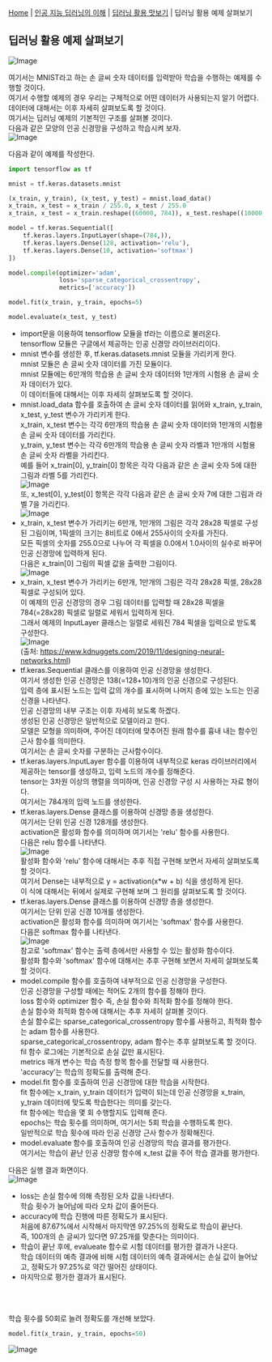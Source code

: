 [Home](./../../../README.md) | [인공 지능 딥러닝의 이해](./../../README.md) | [딥러닝 활용 맛보기](./../README.md) | 딥러닝 활용 예제 살펴보기

## 딥러닝 활용 예제 살펴보기
![Image](https://github.com/user-attachments/assets/f27f76f9-108f-4275-88ea-ba1165d07a26)

여기서는 MNIST라고 하는 손 글씨 숫자 데이터를 입력받아 학습을 수행하는 예제를 수행할 것이다.  
여기서 수행할 예제의 경우 우리는 구체적으로 어떤 데이터가 사용되는지 알기 어렵다.  
데이터에 대해서는 이후 자세히 살펴보도록 할 것이다.  
여기서는 딥러닝 예제의 기본적인 구조를 살펴볼 것이다.  
다음과 같은 모양의 인공 신경망을 구성하고 학습시켜 보자.  
![Image](https://github.com/user-attachments/assets/6d23d3d8-2e15-4798-b658-28295a397109)

다음과 같이 예제를 작성한다.
```python
import tensorflow as tf

mnist = tf.keras.datasets.mnist

(x_train, y_train), (x_test, y_test) = mnist.load_data()
x_train, x_test = x_train / 255.0, x_test / 255.0
x_train, x_test = x_train.reshape((60000, 784)), x_test.reshape((10000, 784))

model = tf.keras.Sequential([
    tf.keras.layers.InputLayer(shape=(784,)),
    tf.keras.layers.Dense(128, activation='relu'),
    tf.keras.layers.Dense(10, activation='softmax')
])

model.compile(optimizer='adam',
              loss='sparse_categorical_crossentropy',
              metrics=['accuracy'])

model.fit(x_train, y_train, epochs=5)

model.evaluate(x_test, y_test)
```
- import문을 이용하여 tensorflow 모듈을 tf라는 이름으로 불러온다.  
tensorflow 모듈은 구글에서 제공하는 인공 신경망 라이브러리이다.
- mnist 변수를 생성한 후, tf.keras.datasets.mnist 모듈을 가리키게 한다.  
mnist 모듈은 손 글씨 숫자 데이터를 가진 모듈이다.  
mnist 모듈에는 6만개의 학습용 손 글씨 숫자 데이터와 1만개의 시험용 손 글씨 숫자 데이터가 있다.  
이 데이터들에 대해서는 이후 자세히 살펴보도록 할 것이다.
- mnist.load_data 함수를 호출하여 손 글씨 숫자 데이터를 읽어와 x_train, y_train, x_test, y_test 변수가 가리키게 한다.  
x_train, x_test 변수는 각각 6만개의 학습용 손 글씨 숫자 데이터와 1만개의 시험용 손 글씨 숫자 데이터를 가리킨다.  
y_train, y_test 변수는 각각 6만개의 학습용 손 글씨 숫자 라벨과 1만개의 시험용 손 글씨 숫자 라벨을 가리킨다.  
예를 들어 x_train[0], y_train[0] 항목은 각각 다음과 같은 손 글씨 숫자 5에 대한 그림과 라벨 5를 가리킨다.  
![Image](https://github.com/user-attachments/assets/4b8e1700-4918-4d13-86d2-6f7246fc59eb)  
또, x_test[0], y_test[0] 항목은 각각 다음과 같은 손 글씨 숫자 7에 대한 그림과 라벨 7을 가리킨다.  
![Image](https://github.com/user-attachments/assets/6677f5ec-f2ff-496a-a4ae-113f57af30fe)
- x_train, x_test 변수가 가리키는 6만개, 1만개의 그림은 각각 28x28 픽셀로 구성된 그림이며, 1픽셀의 크기는 8비트로 0에서 255사이의 숫자를 가진다.  
모든 픽셀의 숫자를 255.0으로 나누어 각 픽셀을 0.0에서 1.0사이의 실수로 바꾸어 인공 신경망에 입력하게 된다.  
다음은 x_train[0] 그림의 픽셀 값을 출력한 그림이다.  
![Image](https://github.com/user-attachments/assets/db1cd4af-4938-4c14-a5d7-c3ee17206683)
- x_train, x_test 변수가 가리키는 6만개, 1만개의 그림은 각각 28x28 픽셀, 28x28 픽셀로 구성되어 있다.  
이 예제의 인공 신경망의 경우 그림 데이터를 입력할 때 28x28 픽셀을 784(=28x28) 픽셀로 일렬로 세워서 입력하게 된다.  
그래서 예제의 InputLayer 클래스는 일렬로 세워진 784 픽셀을 입력으로 받도록 구성한다.  
![Image](https://github.com/user-attachments/assets/82482e9c-feef-461a-a126-6226e9d5e46d)  
(출처: https://www.kdnuggets.com/2019/11/designing-neural-networks.html)
- tf.keras.Sequential 클래스를 이용하여 인공 신경망을 생성한다.  
여기서 생성한 인공 신경망은 138(=128+10)개의 인공 신경으로 구성된다.  
입력 층에 표시된 노드는 입력 값의 개수를 표시하며 나머지 층에 있는 노드는 인공 신경을 나타낸다.  
인공 신경망의 내부 구조는 이후 자세히 보도록 하겠다.  
생성된 인공 신경망은 일반적으로 모델이라고 한다.  
모델은 모형을 의미하며, 주어진 데이터에 맞추어진 원래 함수를 흉내 내는 함수인 근사 함수를 의미한다.  
여기서는 손 글씨 숫자를 구분하는 근사함수이다.
- tf.keras.layers.InputLayer 함수를 이용하여 내부적으로 keras 라이브러리에서 제공하는 tensor를 생성하고, 입력 노드의 개수를 정해준다.  
tensor는 3차원 이상의 행렬을 의미하며, 인공 신경망 구성 시 사용하는 자료 형이다.  
여기서는 784개의 입력 노드를 생성한다.
- tf.keras.layers.Dense 클래스를 이용하여 신경망 층을 생성한다.  
여기서는 단위 인공 신경 128개를 생성한다.  
activation은 활성화 함수를 의미하며 여기서는 'relu' 함수를 사용한다.  
다음은 relu 함수를 나타낸다.  
![Image](https://github.com/user-attachments/assets/9b4eea8f-d2a9-46a3-9ee0-c035bebafd70)  
활성화 함수와 'relu' 함수에 대해서는 추후 직접 구현해 보면서 자세히 살펴보도록 할 것이다.  
여기서 Dense는 내부적으로 y = activation(x*w + b) 식을 생성하게 된다.  
이 식에 대해서는 뒤에서 실제로 구현해 보며 그 원리를 살펴보도록 할 것이다.
- tf.keras.layers.Dense 클래스를 이용하여 신경망 층을 생성한다.  
여기서는 단위 인공 신경 10개를 생성한다.  
activation은 활성화 함수를 의미하며 여기서는 'softmax' 함수를 사용한다.  
다음은 softmax 함수를 나타낸다.  
![Image](https://github.com/user-attachments/assets/b9194044-bee0-4f6c-904c-3c8ba679229b)  
참고로 'softmax' 함수는 출력 층에서만 사용할 수 있는 활성화 함수이다.  
활성화 함수와 'softmax' 함수에 대해서는 추후 구현해 보면서 자세히 살펴보도록 할 것이다.
- model.compile 함수를 호출하여 내부적으로 인공 신경망을 구성한다.  
인공 신경망을 구성할 때에는 적어도 2개의 함수를 정해야 한다.  
loss 함수와 optimizer 함수 즉, 손실 함수와 최적화 함수를 정해야 한다.  
손실 함수와 최적화 함수에 대해서는 추후 자세히 살펴볼 것이다.  
손실 함수로는 sparse_categorical_crossentropy 함수를 사용하고, 최적화 함수는 adam 함수를 사용한다.  
sparse_categorical_crossentropy, adam 함수는 추후 살펴보도록 할 것이다.  
fil 함수 로그에는 기본적으로 손실 값만 표시된다.  
metrics 매개 변수는 학습 측정 항목 함수를 전달할 때 사용한다.  
'accuracy'는 학습의 정확도를 출력해 준다.
- model.fit 함수를 호출하여 인공 신경망에 대한 학습을 시작한다.  
fit 함수에는 x_train, y_train 데이터가 입력이 되는데 인공 신경망을 x_train, y_train 데이터에 맞도록 학습한다는 의미를 갖는다.  
fit 함수에는 학습을 몇 회 수행할지도 입력해 준다.  
epochs는 학습 횟수를 의미하며, 여기서는 5회 학습을 수행하도록 한다.  
일반적으로 학습 횟수에 따라 인공 신경망 근사 함수가 정확해진다.
- model.evaluate 함수를 호출하여 인공 신경망의 학습 결과를 평가한다.  
여기서는 학습이 끝난 인공 신경망 함수에 x_test 값을 주어 학습 결과를 평가한다.

다음은 실행 결과 화면이다.  
![Image](https://github.com/user-attachments/assets/d247843d-5b22-4f42-bc58-139f48101aba)  
- loss는 손실 함수에 의해 측정된 오차 값을 나타낸다.  
학습 횟수가 늘어남에 따라 오차 값이 줄어든다.
- accuracy에 학습 진행에 따른 정확도가 표시된다.  
처음에 87.67%에서 시작해서 마지막엔 97.25%의 정확도로 학습이 끝난다.  
즉, 100개의 손 글씨가 있다면 97.25개를 맞춘다는 의미이다.
- 학습이 끝난 후에, evalueate 함수로 시험 데이터를 평가한 결과가 나온다.  
학습 데이터의 예측 결과에 비해 시험 데이터의 예측 결과에서는 손실 값이 늘어났고, 정확도가 97.25%로 약간 떨어진 상태이다.
- 마지막으로 평가한 결과가 표시된다.

<br/>
<br/>

학습 횟수를 50회로 늘려 정확도를 개선해 보았다.
```py
model.fit(x_train, y_train, epochs=50)
```
![Image](https://github.com/user-attachments/assets/ce7382f6-1e54-41c7-8e7a-db0fe0c09dc1)
